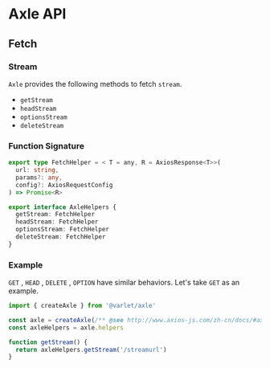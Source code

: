 # Axle API

## Fetch

### Stream

`Axle` provides the following methods to fetch `stream`.

- `getStream`
- `headStream`
- `optionsStream`
- `deleteStream`

### Function Signature

```ts
export type FetchHelper = < T = any, R = AxiosResponse<T>>(
  url: string,
  params?: any,
  config?: AxiosRequestConfig
) => Promise<R>

export interface AxleHelpers {
  getStream: FetchHelper
  headStream: FetchHelper
  optionsStream: FetchHelper
  deleteStream: FetchHelper
}
```

### Example

`GET` , `HEAD` , `DELETE` , `OPTION` have similar behaviors. Let's take `GET` as an example.

```js
import { createAxle } from '@varlet/axle'

const axle = createAxle(/** @see http://www.axios-js.com/zh-cn/docs/#axios-create-config **/)
const axleHelpers = axle.helpers

function getStream() {
  return axleHelpers.getStream('/streamurl')
}
```

